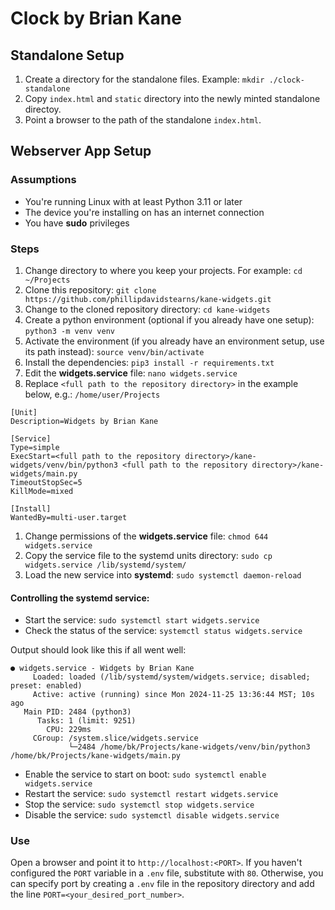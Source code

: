 # Clock by Brian Kane

## Standalone Setup

1. Create a directory for the standalone files. Example: `mkdir ./clock-standalone`
1. Copy `index.html` and `static` directory into the newly minted standalone directoy.
1. Point a browser to the path of the standalone `index.html`.

## Webserver App Setup

### Assumptions

* You're running Linux with at least Python 3.11 or later
* The device you're installing on has an internet connection
* You have **sudo** privileges

### Steps

1. Change directory to where you keep your projects. For example: `cd ~/Projects`
1. Clone this repository: `git clone https://github.com/phillipdavidstearns/kane-widgets.git`
1. Change to the cloned repository directory: `cd kane-widgets`
1. Create a python environment (optional if you already have one setup): `python3 -m venv venv`
1. Activate the environment (if you already have an environment setup, use its path instead): `source venv/bin/activate`
1. Install the dependencies: `pip3 install -r requirements.txt`
1. Edit the **widgets.service** file: `nano widgets.service`
1. Replace `<full path to the repository directory>` in the example below, e.g.: `/home/user/Projects`

```
[Unit]
Description=Widgets by Brian Kane

[Service]
Type=simple
ExecStart=<full path to the repository directory>/kane-widgets/venv/bin/python3 <full path to the repository directory>/kane-widgets/main.py
TimeoutStopSec=5
KillMode=mixed

[Install]
WantedBy=multi-user.target
```
1. Change permissions of the **widgets.service** file: `chmod 644 widgets.service`
1. Copy the service file to the systemd units directory: `sudo cp widgets.service /lib/systemd/system/`
1. Load the new service into **systemd**: `sudo systemctl daemon-reload`

#### Controlling the systemd service:

* Start the service: `sudo systemctl start widgets.service`
* Check the status of the service: `systemctl status widgets.service`

Output should look like this if all went well:

```
● widgets.service - Widgets by Brian Kane
     Loaded: loaded (/lib/systemd/system/widgets.service; disabled; preset: enabled)
     Active: active (running) since Mon 2024-11-25 13:36:44 MST; 10s ago
   Main PID: 2484 (python3)
      Tasks: 1 (limit: 9251)
        CPU: 229ms
     CGroup: /system.slice/widgets.service
             └─2484 /home/bk/Projects/kane-widgets/venv/bin/python3 /home/bk/Projects/kane-widgets/main.py
```

* Enable the service to start on boot: `sudo systemctl enable widgets.service`
* Restart the service: `sudo systemctl restart widgets.service`
* Stop the service: `sudo systemctl stop widgets.service`
* Disable the service: `sudo systemctl disable widgets.service`

### Use

Open a browser and point it to `http://localhost:<PORT>`. If you haven't configured the `PORT` variable in a `.env` file, substitute with `80`. Otherwise, you can specify port by creating a `.env` file in the repository directory and add the line `PORT=<your_desired_port_number>`.